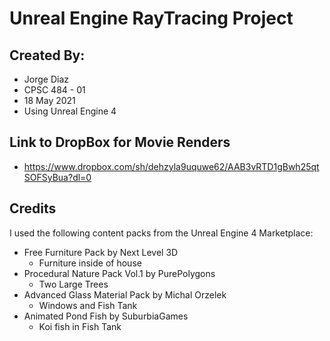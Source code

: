 # Unreal Engine RayTracing Project

## Created By:
* Jorge Diaz
* CPSC 484 - 01
* 18 May 2021
* Using Unreal Engine 4

## Link to DropBox for Movie Renders
* https://www.dropbox.com/sh/dehzyla9uquwe62/AAB3vRTD1gBwh25qtSOFSyBua?dl=0 

## Credits
I used the following content packs from the Unreal Engine 4 Marketplace:
* Free Furniture Pack by Next Level 3D
  * Furniture inside of house
* Procedural Nature Pack Vol.1 by PurePolygons
  * Two Large Trees   
* Advanced Glass Material Pack by Michal Orzelek
  * Windows and Fish Tank
* Animated Pond Fish by SuburbiaGames
  * Koi fish in Fish Tank
